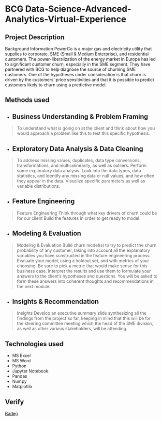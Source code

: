 # BCG Data-Science-Advanced-Analytics-Virtual-Experience

## Project Description
Background Information PowerCo is a major gas and electricity utility that supplies to corporate, SME (Small & Medium Enterprise), and residential customers. The power-liberalization of the energy market in Europe has led to significant customer churn, especially in the SME segment. They have partnered with BCG to help diagnose the source of churning SME customers. One of the hypotheses under consideration is that churn is driven by the customers’ price sensitivities and that it is possible to predict customers likely to churn using a predictive model.


## Methods used
* <h2>Business Understanding & Problem Framing</h2>
 > To understand what is going on at the client and think about how you would approach a problem like this to test this specific hypothesis.

* <h2>Exploratory Data Analysis & Data Cleaning</h2>
> To address missing values, duplicates, data type conversions, transformations, and multicolinearity, as well as outliers. Perform some exploratory data analysis. Look into the data types, data statistics, and identify any missing data or null values, and how often they appear in the data. Visualize specific parameters as well as variable distributions.

* <h2>Feature Engineering</h2>
> Feature Engineering Think through what key drivers of churn could be for our client Build the features in order to get ready to model.

* <h2>Modeling & Evaluation</h2>
> Modeling & Evaluation Build churn model(s) to try to predict the churn probability of any customer, taking into account all the explanatory variables you have constructed in the feature engineering process. Evaluate your model, using a holdout set, and with metrics of your choosing. Be sure to pick a metric that would make sense for this business case. Interpret the results and use them to formulate your answers to the client’s hypotheses and questions. You will be asked to form these answers into coherent thoughts and recommendations in the next module.


* <h2>Insights & Recommendation</h2>
> Insights Develop an executive summary slide synthesizing all the findings from the project so far, keeping in mind that this will be for the steering committee meeting which the head of the SME division, as well as other various stakeholders, will be attending.



## Technologies used
* MS Excel
* MS Word
* Python
* Jupyter Notebook
* Pandas
* Numpy
* Matplotlib


## Verify
<a href="https://www.theforage.com/badges/5mSZnjc5dt3EZmt3L/t56ffFPb9RhDA7vrG/Badge%20of%20completion%20for%20the%20Open-Access%20Data%20Science%20&%20Advanced%20Analytics%20Virtual%20Experience%20Program/Sharma?ref=5mSZnjc5dt3EZmt3L">Badeg</a>
